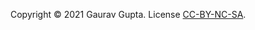 Copyright &copy; 2021 Gaurav Gupta. License [CC-BY-NC-SA](https://creativecommons.org/licenses/by-nc-nd/4.0/legalcode).  


